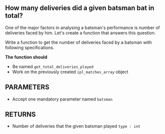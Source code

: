 ## How many deliveries did a given batsman bat in total?

One of the major factors in analysing 
a batsman's performance is number of deliveries faced by him.
Let's create a function that answers this question.

Write a function to get the number of deliveries 
faced by a batsman with following specifications.

**The function should**
- Be named `get_total_deliveries_played`
- Work on the previously created `ipl_matches_array` object

## PARAMETERS
- Accept one mandatory parameter named `batsman`

## RETURNS
- Number of deliveries that the given batsman played `type : int`
